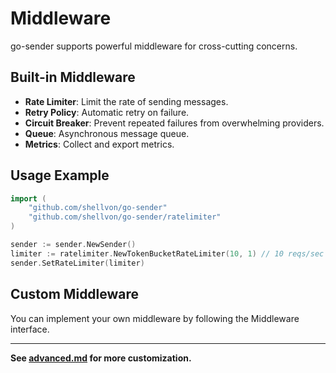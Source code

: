 # Middleware

go-sender supports powerful middleware for cross-cutting concerns.

## Built-in Middleware

- **Rate Limiter**: Limit the rate of sending messages.
- **Retry Policy**: Automatic retry on failure.
- **Circuit Breaker**: Prevent repeated failures from overwhelming providers.
- **Queue**: Asynchronous message queue.
- **Metrics**: Collect and export metrics.

## Usage Example

```go
import (
    "github.com/shellvon/go-sender"
    "github.com/shellvon/go-sender/ratelimiter"
)

sender := sender.NewSender()
limiter := ratelimiter.NewTokenBucketRateLimiter(10, 1) // 10 reqs/sec
sender.SetRateLimiter(limiter)
```

## Custom Middleware

You can implement your own middleware by following the Middleware interface.

---

**See [advanced.md](./advanced.md) for more customization.**

